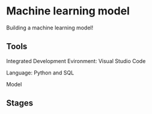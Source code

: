 # Machine learning model
Building a machine learning model!

## Tools
Integrated Development Evironment: Visual Studio Code

Language: Python and SQL

Model

## Stages

